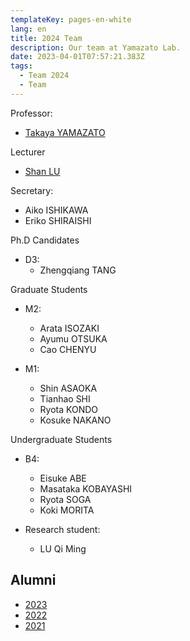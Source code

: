 ```yaml
---
templateKey: pages-en-white
lang: en
title: 2024 Team
description: Our team at Yamazato Lab.
date: 2023-04-01T07:57:21.383Z
tags:
  - Team 2024
  - Team
---
```


Professor:

- [Takaya YAMAZATO](/team/Takaya-Yamazato/)

Lecturer

- [Shan LU](/team/Shan-Lu/)

Secretary:

- Aiko ISHIKAWA
- Eriko SHIRAISHI

Ph.D Candidates

- D3:
  - Zhengqiang TANG

Graduate Students

- M2:

  - Arata ISOZAKI
  - Ayumu OTSUKA
  - Cao CHENYU

- M1:
  - Shin ASAOKA
  - Tianhao SHI
  - Ryota KONDO
  - Kosuke NAKANO

Undergraduate Students

- B4:
  - Eisuke ABE
  - Masataka KOBAYASHI
  - Ryota SOGA
  - Koki MORITA

- Research student:
  - LU Qi Ming

## Alumni

- [2023](/en/team/2023/)
- [2022](/en/team/2022/)
- [2021](/en/team/2021/)
